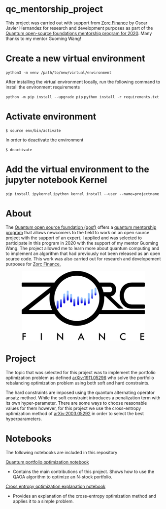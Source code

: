 # qc_mentorship_project

This project was carried out with support from [Zorc Finance](http://www.zorc-finance.com) by Oscar Javier Hernandez for research and development purposes as part of the [Quantum open-source foundations mentorship program for 2020](https://qosf.org/).  Many thanks to my mentor Guoming Wang!


# Create a new virtual environment
`python3 -m venv /path/to/new/virtual/environment`

After installing the virtual environment locally, run the 
following command to install the environment requirements

`python -m pip install --upgrade pip`
`python install -r requirements.txt`


# Activate environment
`$ source env/bin/activate`

In order to deactivate the environment

`$ deactivate`

# Add the virtual environment to the jupyter notebook Kernel
`pip install ipykernel`
`ipython kernel install --user --name=projectname`

# About
The [Quantum open source foundation (qosf)](https://qosf.org/) offers a [quantum mentorship program](https://qosf.org/qc_mentorship/) that allows newcomers to the field to work on an open source project with the support of an expert. I applied and was selected to participate in this program in 2020 with the support of my mentor Guoming Wang. The project allowed me to learn more about quantum computing and to implement an algorithm that had previously not been released as an open source code. This work was also carried out for research and developement purposes for [Zorc Finance.](https://www.zorc-finance.com)

<p align="center">
<a href="http://www.zorc-finance.com">
<img src="Financelogo.png" alt="drawing" width="400"/>
</a>
</p>

# Project
The topic that was selected for this project was to implement the portfolio optimization problem as defined  [arXiv:1911.05296](https://arxiv.org/abs/1911.05296) who solve the portfolio rebalancing optimization problem using both soft and hard constraints. 

The hard constraints are imposed using the quantum alternating operator ansatz method. While the soft constraint introduces a penalization term with its own hyper-parameter. There are some ways to choose reasonable values for them however, for this project we use the cross-entropy optimization method of [arXiv:2003.05292](https://arxiv.org/abs/2003.05292) in order to select the best hyperparameters.

# Notebooks

The following notebooks are included in this repository

[Quantum portfolio optimization notebook](/Final_notebook.ipynb)
* Contains the main contributions of this project. Shows how to use the QAOA algorithm to optimize an N-stock portfolio.  


[Cross entropy optimization explanation notebook](/Cross_Entropy_Optimization.ipynb)
* Provides an explanation of the cross-entropy optimization method and applies it to a simple problem.

